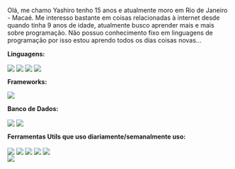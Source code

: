 Olá, me chamo Yashiro tenho 15 anos e atualmente moro em Rio de Janeiro - Macaé. Me interesso bastante em coisas relacionadas à internet desde quando tinha 9 anos de idade, atualmente busco aprender mais e mais sobre programação. Não possuo conhecimento fixo em linguagens de programação por isso estou aprendo todos os dias coisas novas...

**Linguagens:**
<div style="display: inline_block">
  <img align="center" src="https://img.shields.io/badge/python-3670A0?style=for-the-badge&logo=python&logoColor=ffdd54">
  <img align="center" src="https://img.shields.io/badge/javascript-%23323330.svg?style=for-the-badge&logo=javascript&logoColor=%23F7DF1E">
  <img align="center" src="https://img.shields.io/badge/html5-%23E34F26.svg?style=for-the-badge&logo=html5&logoColor=white">
  <img align="center" src="https://img.shields.io/badge/css3-%231572B6.svg?style=for-the-badge&logo=css3&logoColor=white">
</div>

**Frameworks:**
<div style="display: inline_block">
  <img align="center" src="https://img.shields.io/badge/node.js-6DA55F?style=for-the-badge&logo=node.js&logoColor=white">
</div>

**Banco de Dados:**
<div style="display: inline_block">
  <img align="center" src="https://img.shields.io/badge/MongoDB-%234ea94b.svg?style=for-the-badge&logo=mongodb&logoColor=white">
  <img align="center" src="https://img.shields.io/badge/sqlite-%2307405e.svg?style=for-the-badge&logo=sqlite&logoColor=white">
</div>

**Ferramentas Utils que uso diariamente/semanalmente uso:**
<div style="display: inline_block">
  <img align="center" src="https://img.shields.io/badge/Opera-FF1B2D?style=for-the-badge&logo=Opera&logoColor=white">
  <img align="center" src="https://img.shields.io/badge/Tor-7D4698?style=for-the-badge&logo=Tor-Browser&logoColor=white">
  <img align="center" src="https://img.shields.io/badge/Visual%20Studio-5C2D91.svg?style=for-the-badge&logo=visual-studio&logoColor=white">
  <img align="center" src="https://img.shields.io/badge/github-%23121011.svg?style=for-the-badge&logo=github&logoColor=white">
  <img align="center" src="https://img.shields.io/badge/Discord-%235865F2.svg?style=for-the-badge&logo=discord&logoColor=white">
</div>
<img src="[https://github-readme-stats.vercel.app/api?username=i7xx7&hide=contribs,prs](https://github-readme-stats.vercel.app/api?username=i7xx7&show_icons=true&theme=radical)https://github-readme-stats.vercel.app/api?username=i7xx7&show_icons=true&theme=radical">
